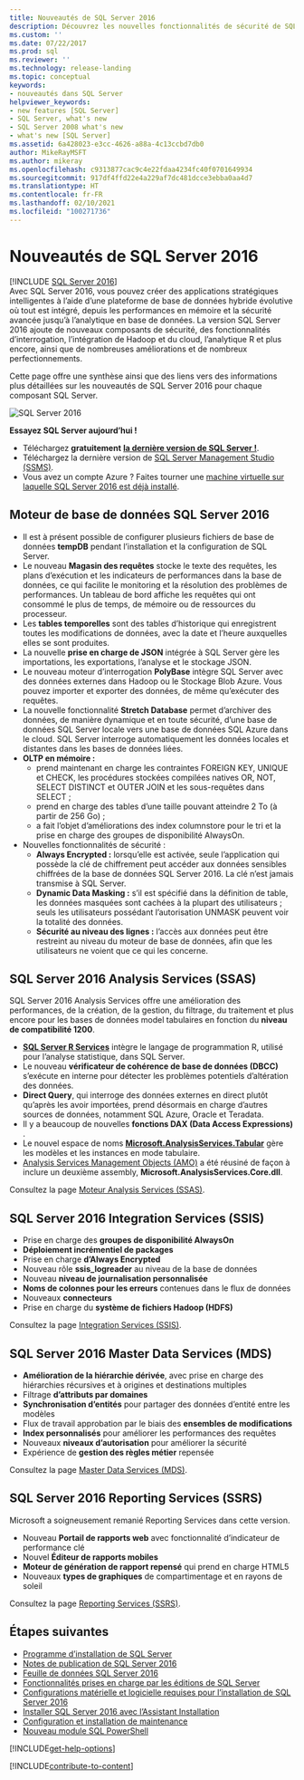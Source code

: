 ```yaml
---
title: Nouveautés de SQL Server 2016
description: Découvrez les nouvelles fonctionnalités de sécurité de SQL Server 2016, les fonctionnalités d’interrogation, l’intégration de Hadoop et du cloud, l’analytique R et bien plus encore.
ms.custom: ''
ms.date: 07/22/2017
ms.prod: sql
ms.reviewer: ''
ms.technology: release-landing
ms.topic: conceptual
keywords:
- nouveautés dans SQL Server
helpviewer_keywords:
- new features [SQL Server]
- SQL Server, what's new
- SQL Server 2008 what's new
- what's new [SQL Server]
ms.assetid: 6a428023-e3cc-4626-a88a-4c13ccbd7db0
author: MikeRayMSFT
ms.author: mikeray
ms.openlocfilehash: c9313877cac9c4e22fdaa4234fc40f0701649934
ms.sourcegitcommit: 917df4ffd22e4a229af7dc481dcce3ebba0aa4d7
ms.translationtype: HT
ms.contentlocale: fr-FR
ms.lasthandoff: 02/10/2021
ms.locfileid: "100271736"
---
```

# <a name="whats-new-in-sql-server-2016"></a>Nouveautés de SQL Server 2016
[!INCLUDE [SQL Server 2016](../includes/applies-to-version/sqlserver2016.md)]    
 Avec SQL Server 2016, vous pouvez créer des applications stratégiques intelligentes à l’aide d’une plateforme de base de données hybride évolutive où tout est intégré, depuis les performances en mémoire et la sécurité avancée jusqu’à l’analytique en base de données. La version SQL Server 2016 ajoute de nouveaux composants de sécurité, des fonctionnalités d’interrogation, l’intégration de Hadoop et du cloud, l’analytique R et plus encore, ainsi que de nombreuses améliorations et de nombreux perfectionnements. 

Cette page offre une synthèse ainsi que des liens vers des informations plus détaillées sur les nouveautés de SQL Server 2016 pour chaque composant SQL Server. 

![SQL Server 2016](../sql-server/media/sql-server-2016.png)

 **Essayez SQL Server aujourd’hui !** 
- Téléchargez **gratuitement** [**la dernière version de SQL Server !**](https://www.microsoft.com/sql-server/sql-server-downloads).
- Téléchargez la dernière version de [SQL Server Management Studio (SSMS)](../ssms/download-sql-server-management-studio-ssms.md). 
- Vous avez un compte Azure ? Faites tourner une [machine virtuelle sur laquelle SQL Server 2016 est déjà installé](https://azuremarketplace.microsoft.com/marketplace/apps/microsoftsqlserver.sql2017-ws2019?tab=Overview).

## <a name="sql-server-2016-database-engine"></a>Moteur de base de données SQL Server 2016
- Il est à présent possible de configurer plusieurs fichiers de base de données **tempDB** pendant l’installation et la configuration de SQL Server.
- Le nouveau **Magasin des requêtes** stocke le texte des requêtes, les plans d’exécution et les indicateurs de performances dans la base de données, ce qui facilite le monitoring et la résolution des problèmes de performances. Un tableau de bord affiche les requêtes qui ont consommé le plus de temps, de mémoire ou de ressources du processeur.
- Les **tables temporelles** sont des tables d’historique qui enregistrent toutes les modifications de données, avec la date et l’heure auxquelles elles se sont produites.
- La nouvelle **prise en charge de JSON** intégrée à SQL Server gère les importations, les exportations, l’analyse et le stockage JSON.
- Le nouveau moteur d’interrogation **PolyBase** intègre SQL Server avec des données externes dans Hadoop ou le Stockage Blob Azure. Vous pouvez importer et exporter des données, de même qu’exécuter des requêtes.
- La nouvelle fonctionnalité **Stretch Database** permet d’archiver des données, de manière dynamique et en toute sécurité, d’une base de données SQL Server locale vers une base de données SQL Azure dans le cloud. SQL Server interroge automatiquement les données locales et distantes dans les bases de données liées. 
- **OLTP en mémoire :** 
    - prend maintenant en charge les contraintes FOREIGN KEY, UNIQUE et CHECK, les procédures stockées compilées natives OR, NOT, SELECT DISTINCT et OUTER JOIN et les sous-requêtes dans SELECT ;
    - prend en charge des tables d’une taille pouvant atteindre 2 To (à partir de 256 Go) ; 
    - a fait l’objet d’améliorations des index columnstore pour le tri et la prise en charge des groupes de disponibilité AlwaysOn.
- Nouvelles fonctionnalités de sécurité :
    - **Always Encrypted :** lorsqu’elle est activée, seule l’application qui possède la clé de chiffrement peut accéder aux données sensibles chiffrées de la base de données SQL Server 2016. La clé n’est jamais transmise à SQL Server.
    - **Dynamic Data Masking :** s’il est spécifié dans la définition de table, les données masquées sont cachées à la plupart des utilisateurs ; seuls les utilisateurs possédant l’autorisation UNMASK peuvent voir la totalité des données.
    - **Sécurité au niveau des lignes :** l’accès aux données peut être restreint au niveau du moteur de base de données, afin que les utilisateurs ne voient que ce qui les concerne. 

## <a name="sql-server-2016-analysis-services-ssas"></a>SQL Server 2016 Analysis Services (SSAS)
SQL Server 2016 Analysis Services offre une amélioration des performances, de la création, de la gestion, du filtrage, du traitement et plus encore pour les bases de données model tabulaires en fonction du **niveau de compatibilité 1200**.
- **[SQL Server R Services](~/machine-learning/what-s-new-in-sql-server-machine-learning-services.md)** intègre le langage de programmation R, utilisé pour l’analyse statistique, dans SQL Server. 
- Le nouveau **vérificateur de cohérence de base de données (DBCC)** s’exécute en interne pour détecter les problèmes potentiels d’altération des données.
- **Direct Query**, qui interroge des données externes en direct plutôt qu’après les avoir importées, prend désormais en charge d’autres sources de données, notamment SQL Azure, Oracle et Teradata. 
- Il y a beaucoup de nouvelles **fonctions DAX (Data Access Expressions)** .
- Le nouvel espace de noms **[Microsoft.AnalysisServices.Tabular](/dotnet/api/microsoft.analysisservices.tabular)** gère les modèles et les instances en mode tabulaire. 
- [Analysis Services Management Objects (AMO)](/dotnet/api/) a été réusiné de façon à inclure un deuxième assembly, **Microsoft.AnalysisServices.Core.dll**.

Consultez la page [Moteur Analysis Services (SSAS)](/analysis-services/what-s-new-in-analysis-services). 

## <a name="sql-server-2016-integration-services-ssis"></a>SQL Server 2016 Integration Services (SSIS)
- Prise en charge des **groupes de disponibilité AlwaysOn**
- **Déploiement incrémentiel de packages**
- Prise en charge **d’Always Encrypted**
- Nouveau rôle **ssis_logreader** au niveau de la base de données
- Nouveau **niveau de journalisation personnalisée**
- **Noms de colonnes pour les erreurs** contenues dans le flux de données 
- Nouveaux **connecteurs**
- Prise en charge du **système de fichiers Hadoop (HDFS)**

Consultez la page [Integration Services (SSIS)](../integration-services/what-s-new-in-integration-services-in-sql-server-2016.md).

## <a name="sql-server-2016-master-data-services-mds"></a>SQL Server 2016 Master Data Services (MDS)
- **Amélioration de la hiérarchie dérivée**, avec prise en charge des hiérarchies récursives et à origines et destinations multiples
- Filtrage **d’attributs par domaines**
- **Synchronisation d’entités** pour partager des données d’entité entre les modèles
- Flux de travail approbation par le biais des **ensembles de modifications**
- **Index personnalisés** pour améliorer les performances des requêtes
- Nouveaux **niveaux d’autorisation** pour améliorer la sécurité
- Expérience de **gestion des règles métier** repensée

Consultez la page [Master Data Services (MDS)](../master-data-services/what-s-new-in-master-data-services-mds.md).

## <a name="sql-server-2016-reporting-services-ssrs"></a>SQL Server 2016 Reporting Services (SSRS)
Microsoft a soigneusement remanié Reporting Services dans cette version. 
- Nouveau **Portail de rapports web** avec fonctionnalité d’indicateur de performance clé
- Nouvel **Éditeur de rapports mobiles**
- **Moteur de génération de rapport repensé** qui prend en charge HTML5 
- Nouveaux **types de graphiques** de compartimentage et en rayons de soleil 

Consultez la page [Reporting Services (SSRS)](../reporting-services/what-s-new-in-sql-server-reporting-services-ssrs.md).

## <a name="next-steps"></a>Étapes suivantes   
- [Programme d’installation de SQL Server](../database-engine/install-windows/install-sql-server.md)   
- [Notes de publication de SQL Server 2016](../sql-server/sql-server-2016-release-notes.md) 
- [Feuille de données SQL Server 2016](https://download.microsoft.com/download/C/5/3/C53C3AEF-653C-4598-8721-D522E8AC6A3A/SQL_Server_2016_Everything_Built-In_Datasheet_EN_US.pdf)
- [Fonctionnalités prises en charge par les éditions de SQL Server](./editions-and-components-of-sql-server-2016.md)
- [Configurations matérielle et logicielle requises pour l’installation de SQL Server 2016](../sql-server/install/hardware-and-software-requirements-for-installing-sql-server.md)
- [Installer SQL Server 2016 avec l’Assistant Installation](../database-engine/install-windows/install-sql-server-from-the-installation-wizard-setup.md)
- [Configuration et installation de maintenance](../database-engine/install-windows/install-sql-server-servicing-updates.md)
- [Nouveau module SQL PowerShell](https://blogs.technet.microsoft.com/dataplatforminsider/2016/06/30/sql-powershell-july-2016-update/)

[!INCLUDE[get-help-options](../includes/paragraph-content/get-help-options.md)]

[!INCLUDE[contribute-to-content](../includes/paragraph-content/contribute-to-content.md)]